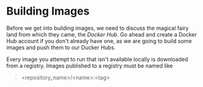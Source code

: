 # Building Images

Before we get into building images, we need to discuss the magical fairy land from which they came, the *Docker Hub*.  Go ahead and create a Docker Hub account if you don't already have one, as we are going to build some images and push them to our Ducker Hubs.

Every image you attempt to run that isn't available locally is downloaded from a registry. Images published to a registry must be named like
> \<repository\_name\>/\<name\>:\<tag\>


